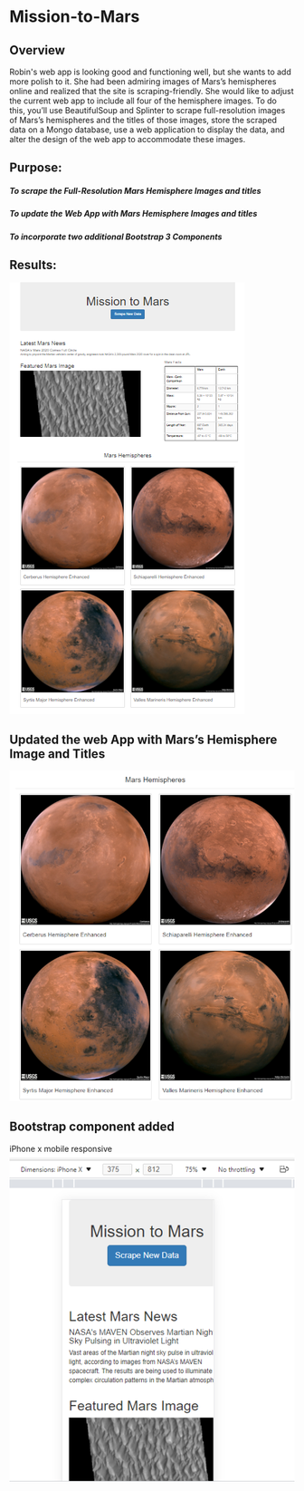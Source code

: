 # Mission-to-Mars

## Overview
Robin's web app is looking good and functioning well, but she wants to add more polish to it. She had been admiring images of Mars’s 
hemispheres online and realized that the site is scraping-friendly. She would like to adjust the current web app to include all four 
of the hemisphere images. To do this, you’ll use BeautifulSoup and Splinter to scrape full-resolution images of Mars’s hemispheres and 
the titles of those images, store the scraped data on a Mongo database, use a web application to display the data, and alter the design 
of the web app to accommodate these images.

## Purpose: 
##### To scrape the Full-Resolution Mars Hemisphere Images and titles
##### To update the Web App with Mars Hemisphere Images and titles
##### To incorporate two additional Bootstrap 3 Components

## Results: 
![Map](MissionToMars.PNG)

## Updated the web App with Mars’s Hemisphere Image and Titles
![Map](Images_titles.PNG)

## Bootstrap component added
iPhone x mobile responsive  
![Map](Mobile_Responsive.PNG)